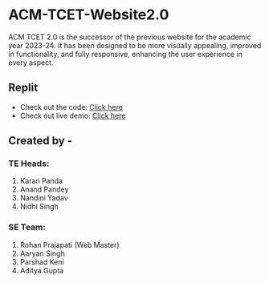# ACM-TCET-Website2.0
ACM TCET 2.0 is the successor of the previous website for the academic year 2023-24. 
It has been designed to be more visually appealing, improved in functionality, and fully responsive, enhancing the user experience in every aspect.

## Replit
- Check out the code: [Click here](https://replit.com/@KaranPanda/ACM-website-v2)
- Check out live demo: [Click here](https://acm-website-v2.karanpanda.repl.co)

## Created by - 
### TE Heads: 
1. Karan Panda
2. Anand Pandey
3. Nandini Yadav
4. Nidhi Singh

### SE Team:
1. Rohan Prajapati (Web Master)
2. Aaryan Singh
3. Parshad Keni
4. Aditya Gupta

